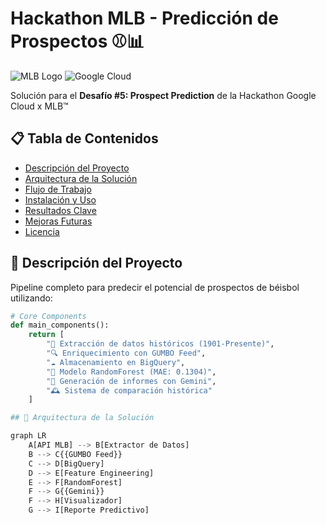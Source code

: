 # Hackathon MLB - Predicción de Prospectos ⚾📊

![MLB Logo](https://upload.wikimedia.org/wikipedia/commons/a/a6/Major_League_Baseball_logo.svg)
![Google Cloud](https://logowik.com/content/uploads/images/google-cloud.jpg)

Solución para el **Desafío #5: Prospect Prediction** de la Hackathon Google Cloud x MLB™

## 📋 Tabla de Contenidos
- [Descripción del Proyecto](#-descripción-del-proyecto)
- [Arquitectura de la Solución](#-arquitectura-de-la-solución)
- [Flujo de Trabajo](#-flujo-de-trabajo)
- [Instalación y Uso](#-instalación-y-uso)
- [Resultados Clave](#-resultados-clave)
- [Mejoras Futuras](#-mejoras-futuras)
- [Licencia](#-licencia)

## 🚀 Descripción del Proyecto
Pipeline completo para predecir el potencial de prospectos de béisbol utilizando:

```python
# Core Components
def main_components():
    return [
        "📂 Extracción de datos históricos (1901-Presente)",
        "🔍 Enriquecimiento con GUMBO Feed",
        "☁️ Almacenamiento en BigQuery", 
        "🤖 Modelo RandomForest (MAE: 0.1304)",
        "📝 Generación de informes con Gemini",
        "🕰️ Sistema de comparación histórica"
    ]

## 📐 Arquitectura de la Solución

graph LR
    A[API MLB] --> B[Extractor de Datos]
    B --> C{{GUMBO Feed}}
    C --> D[BigQuery]
    D --> E[Feature Engineering]
    E --> F[RandomForest]
    F --> G{{Gemini}}
    F --> H[Visualizador]
    G --> I[Reporte Predictivo]


